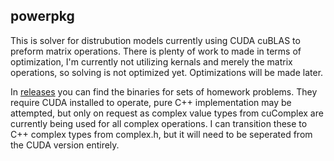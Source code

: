 ## powerpkg

This is solver for distrubution models currently using CUDA cuBLAS to preform matrix operations.
There is plenty of work to made in terms of optimization, I'm currently not utilizing kernals and merely the matrix operations, so solving is not optimized yet. Optimizations will be made later. 

In [releases](https://github.com/xozi/powerpkg/releases/tag/homework) you can find the binaries for sets of homework problems. They require CUDA installed to operate, pure C++ implementation may be attempted, but only on request as complex value types from cuComplex are currently being used for all complex operations. I can transition these to C++ complex types from complex.h, but it will need to be seperated from the CUDA version entirely.
